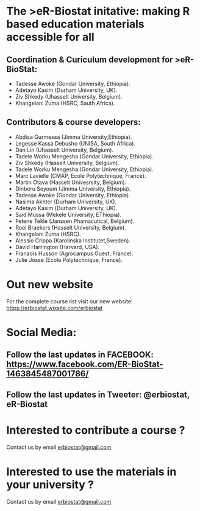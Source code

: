 # The >eR-Biostat initative: making R based education materials accessible for all

## Coordination & Curiculum development for >eR-BioStat:
 * Tadesse Awoke (Gondar University, Ethiopia).
 * Adetayo Kasim (Durham University, UK).
 * Ziv Shkedy (Uhasselt University, Belgium).
 * Khangelani Zuma (HSRC, Sauth Africa).

## Contributors & course developers:

 * Abdisa Gurmessa (Jimma University,Ethiopia).
 * Legesse Kassa Debusho (UNISA, South Africa).
 * Dan Lin (Uhasselt University, Belgium).
 * Tadele Worku Mengesha (Gondar University, Ethiopia).
 * Ziv Shkedy (Hasselt University, Belgium).
 * Tadele Worku Mengesha (Gondar University, Ethiopia).
 * Marc Lavielle (CMAP, Ecole Polytechnique, France).
 * Martin Otava (Hasselt Univesrsity, Belgium).
 * Dinberu Seyoum (Jimma University, Ethiopia).
 * Tadesse Awoke (Gondar University, Ethiopia).
 * Nasima Akhter (Durham University, UK).
 * Adetayo Kasim (Durham University, UK).
 * Said Mussa (Mekele University, EThiopia).
 * Fetene Tekle (Janssen Phamacutical, Belgium).
 * Roel Braekers (Hasselt University, Belgium).
 * Khangelani Zuma (HSRC).
 * Alessio Crippa (Karolinska Institutet,Sweden).
 * David Harrington (Harvard, USA).
 * Franaois Husson (Agrocampus Ouest, France).
 * Julie Josse (Ecole Polytechnique, France).

# Out new website

For the complete course list visit our new website: https://erbiostat.wixsite.com/erbiostat

# Social Media:
## Follow the last updates in FACEBOOK: https://www.facebook.com/ER-BioStat-1463845487001786/
## Follow the last updates in Tweeter: @erbiostat, eR-Biostat
# Interested to contribute a course ?
Contact us by email erbiostat@gmail.com
# Interested to use the materials in your university ?
Contact us by email erbiostat@gmail.com
  


